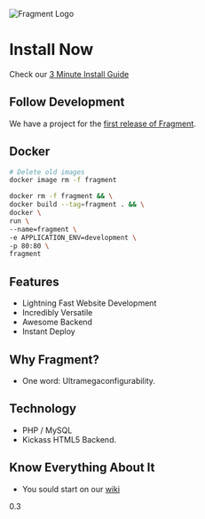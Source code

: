 ![Fragment Logo](https://cloud.githubusercontent.com/assets/1178107/17912245/08dc126e-6958-11e6-8eeb-ae223b2d190f.png)

# Install Now
Check our [3 Minute Install Guide](https://github.com/menendezpoo/Fragment/wiki/3-Minute-Install)

## Follow Development
We have a project for the [first release of Fragment](https://github.com/menendezpoo/Fragment/projects/1).

## Docker
```bash
# Delete old images
docker image rm -f fragment

docker rm -f fragment && \
docker build --tag=fragment . && \
docker \
run \
--name=fragment \
-e APPLICATION_ENV=development \
-p 80:80 \
fragment

```

## Features
- Lightning Fast Website Development
- Incredibly Versatile
- Awesome Backend
- Instant Deploy

## Why Fragment?
- One word: Ultramegaconfigurability.

## Technology
- PHP / MySQL
- Kickass HTML5 Backend.

## Know Everything About It
- You sould start on our [wiki](https://github.com/menendezpoo/Fragment/wiki)

0.3
